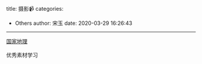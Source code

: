 title: 摄影📹
categories:
 - Others
author: 宋玉
date: 2020-03-29 16:26:43
---
[国家地理](https://www.nationalgeographic.com/)<br />
<br />优秀素材学习
